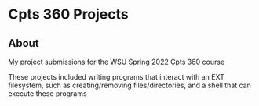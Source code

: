 # Cpts 360 Projects

## About
My project submissions for the WSU Spring 2022 Cpts 360 course

These projects included writing programs that interact with an EXT filesystem, such as creating/removing files/directories, and a shell that can execute these programs
